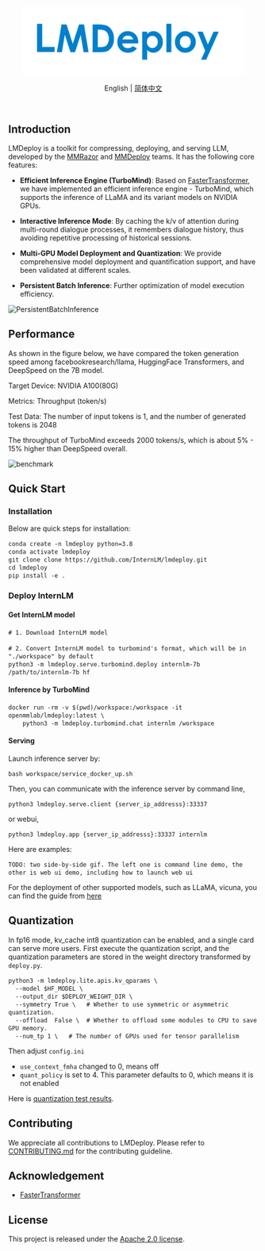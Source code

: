 <div align="center">
  <img src="resources/lmdeploy-logo.png" width="450"/>

English | [简体中文](README_zh-CN.md)

</div>

<div align="center">
  <a href="https://openmmlab.medium.com/" style="text-decoration:none;">
    <img src="https://user-images.githubusercontent.com/25839884/219255827-67c1a27f-f8c5-46a9-811d-5e57448c61d1.png" width="3%" alt="" /></a>
  <img src="https://user-images.githubusercontent.com/25839884/218346358-56cc8e2f-a2b8-487f-9088-32480cceabcf.png" width="3%" alt="" />
  <a href="https://discord.com/channels/1037617289144569886/1046608014234370059" style="text-decoration:none;">
    <img src="https://user-images.githubusercontent.com/25839884/218347213-c080267f-cbb6-443e-8532-8e1ed9a58ea9.png" width="3%" alt="" /></a>
  <img src="https://user-images.githubusercontent.com/25839884/218346358-56cc8e2f-a2b8-487f-9088-32480cceabcf.png" width="3%" alt="" />
  <a href="https://twitter.com/OpenMMLab" style="text-decoration:none;">
    <img src="https://user-images.githubusercontent.com/25839884/218346637-d30c8a0f-3eba-4699-8131-512fb06d46db.png" width="3%" alt="" /></a>
  <img src="https://user-images.githubusercontent.com/25839884/218346358-56cc8e2f-a2b8-487f-9088-32480cceabcf.png" width="3%" alt="" />
  <a href="https://www.youtube.com/openmmlab" style="text-decoration:none;">
    <img src="https://user-images.githubusercontent.com/25839884/218346691-ceb2116a-465a-40af-8424-9f30d2348ca9.png" width="3%" alt="" /></a>
  <img src="https://user-images.githubusercontent.com/25839884/218346358-56cc8e2f-a2b8-487f-9088-32480cceabcf.png" width="3%" alt="" />
  <a href="https://space.bilibili.com/1293512903" style="text-decoration:none;">
    <img src="https://user-images.githubusercontent.com/25839884/219026751-d7d14cce-a7c9-4e82-9942-8375fca65b99.png" width="3%" alt="" /></a>
  <img src="https://user-images.githubusercontent.com/25839884/218346358-56cc8e2f-a2b8-487f-9088-32480cceabcf.png" width="3%" alt="" />
  <a href="https://www.zhihu.com/people/openmmlab" style="text-decoration:none;">
    <img src="https://user-images.githubusercontent.com/25839884/219026120-ba71e48b-6e94-4bd4-b4e9-b7d175b5e362.png" width="3%" alt="" /></a>
</div>

## Introduction

LMDeploy is a toolkit for compressing, deploying, and serving LLM, developed by the [MMRazor](https://github.com/open-mmlab/mmrazor) and [MMDeploy](https://github.com/open-mmlab/mmdeploy) teams. It has the following core features:

- **Efficient Inference Engine (TurboMind)**: Based on [FasterTransformer](https://github.com/NVIDIA/FasterTransformer), we have implemented an efficient inference engine - TurboMind, which supports the inference of LLaMA and its variant models on NVIDIA GPUs.

- **Interactive Inference Mode**: By caching the k/v of attention during multi-round dialogue processes, it remembers dialogue history, thus avoiding repetitive processing of historical sessions.

- **Multi-GPU Model Deployment and Quantization**: We provide comprehensive model deployment and quantification support, and have been validated at different scales.

- **Persistent Batch Inference**: Further optimization of model execution efficiency.

![PersistentBatchInference](https://github.com/open-mmlab/lmdeploy/assets/25839884/8f8b57b8-42af-4b71-ad74-e75f39b10694)

## Performance

As shown in the figure below, we have compared the token generation speed among facebookresearch/llama, HuggingFace Transformers, and DeepSpeed on the 7B model.

Target Device: NVIDIA A100(80G)

Metrics: Throughput (token/s)

Test Data: The number of input tokens is 1, and the number of generated tokens is 2048

The throughput of TurboMind exceeds 2000 tokens/s, which is about 5% - 15% higher than DeepSpeed overall.

![benchmark](https://github.com/InternLM/lmdeploy/assets/4560679/1aa64d01-621c-4b53-8e48-e66bc4636b3b)

## Quick Start

### Installation

Below are quick steps for installation:

```shell
conda create -n lmdeploy python=3.8
conda activate lmdeploy
git clone clone https://github.com/InternLM/lmdeploy.git
cd lmdeploy
pip install -e .
```

### Deploy InternLM

#### Get InternLM model

```shell
# 1. Download InternLM model

# 2. Convert InternLM model to turbomind's format, which will be in "./workspace" by default
python3 -m lmdeploy.serve.turbomind.deploy internlm-7b /path/to/internlm-7b hf

```

#### Inference by TurboMind

```shell
docker run -rm -v $(pwd)/workspace:/workspace -it openmmlab/lmdeploy:latest \
    python3 -m lmdeploy.turbomind.chat internlm /workspace
```

#### Serving

Launch inference server by:

```shell
bash workspace/service_docker_up.sh
```

Then, you can communicate with the inference server by command line,

```shell
python3 lmdeploy.serve.client {server_ip_addresss}:33337
```

or webui,

```
python3 lmdeploy.app {server_ip_addresss}:33337 internlm
```

Here are examples:

```
TODO: two side-by-side gif. The left one is command line demo, the other is web ui demo, including how to launch web ui
```

For the deployment of other supported models, such as LLaMA, vicuna, you can find the guide from [here](docs/en/serving.md)

## Quantization

In fp16 mode, kv_cache int8 quantization can be enabled, and a single card can serve more users.
First execute the quantization script, and the quantization parameters are stored in the weight directory transformed by `deploy.py`.

```
python3 -m lmdeploy.lite.apis.kv_qparams \
  --model $HF_MODEL \
  --output_dir $DEPLOY_WEIGHT_DIR \
  --symmetry True \   # Whether to use symmetric or asymmetric quantization.
  --offload  False \  # Whether to offload some modules to CPU to save GPU memory.
  --num_tp 1 \   # The number of GPUs used for tensor parallelism
```

Then adjust `config.ini`

- `use_context_fmha` changed to 0, means off
- `quant_policy` is set to 4. This parameter defaults to 0, which means it is not enabled

Here is [quantization test results](./docs/zh_cn/quantization.md).

## Contributing

We appreciate all contributions to LMDeploy. Please refer to [CONTRIBUTING.md](.github/CONTRIBUTING.md) for the contributing guideline.

## Acknowledgement

- [FasterTransformer](https://github.com/NVIDIA/FasterTransformer)

## License

This project is released under the [Apache 2.0 license](LICENSE).
